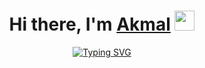 <h1 align="center">Hi there, I'm <a href="https://t.me/blacksmokezip" target="_blank">Akmal</a> 
<img src="https://github.com/blackcater/blackcater/raw/main/images/Hi.gif" height="32"/></h1>
<center><a href="https://git.io/typing-svg"><img src="https://readme-typing-svg.herokuapp.com?font=Fira+Code&pause=1000&random=false&width=435&lines=Python+backend+developer+from+Russia+" alt="Typing SVG" /></a></center>
